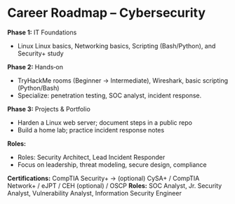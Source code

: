 # Career Roadmap – Cybersecurity

**Phase 1:** IT Foundations  
- Linux Linux basics, Networking basics, Scripting (Bash/Python), and Security+ study

**Phase 2:** Hands‑on  
- TryHackMe rooms (Beginner → Intermediate), Wireshark, basic scripting (Python/Bash)
- Specialize: penetration testing, SOC analyst, incident response.

**Phase 3:** Projects & Portfolio  
- Harden a Linux web server; document steps in a public repo
- Build a home lab; practice incident response notes

**Roles:**   
- Roles: Security Architect, Lead Incident Responder
- Focus on leadership, threat modeling, secure design, compliance

**Certifications:** CompTIA Security+ → (optional) CySA+ / CompTIA Network+ / eJPT  / CEH (optional) / OSCP
**Roles:** SOC Analyst, Jr. Security Analyst, Vulnerability Analyst, Information Security Engineer
